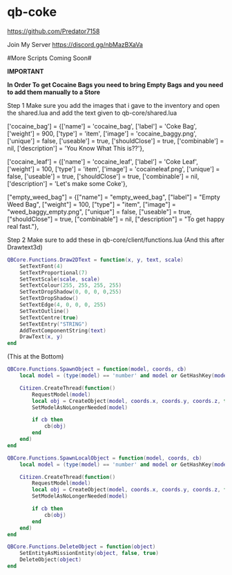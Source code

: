 # qb-coke
https://github.com/Predator7158

Join My Server
https://discord.gg/nbMazBXaVa

#More Scripts Coming Soon#

**IMPORTANT**

**In Order To get Cocaine Bags you need to bring Empty Bags and you need to add them manually to a Store**

Step 1
Make sure you add the images that i gave to the inventory and open the shared.lua and add the text given to
qb-core/shared.lua

['cocaine_bag'] 				 = {['name'] = 'cocaine_bag', 			  	  	['label'] = 'Coke Bag', 				['weight'] = 900, 		['type'] = 'item', 		['image'] = 'cocaine_baggy.png', 	   	['unique'] = false, 	['useable'] = true, 	['shouldClose'] = true,	  ['combinable'] = nil,   ['description'] = 'You Know What This is??'},

['cocaine_leaf'] 				 = {['name'] = 'cocaine_leaf', 			  	  	['label'] = 'Coke Leaf', 				['weight'] = 100, 		['type'] = 'item', 		['image'] = 'cocaineleaf.png', 	   		['unique'] = false, 	['useable'] = true, 	['shouldClose'] = true,	  ['combinable'] = nil,   ['description'] = 'Let\'s make some Coke'},

["empty_weed_bag"] 				 = {["name"] = "empty_weed_bag", 				["label"] = "Empty Weed Bag", 				["weight"] = 100, 		["type"] = "item", 		["image"] = "weed_baggy_empty.png", 		["unique"] = false, 	["useable"] = true, 	["shouldClose"] = true,   ["combinable"] = nil,   ["description"] = "To get happy real fast."},

Step 2
Make sure to add these in qb-core/client/functions.lua
(And this after Drawtext3d) 

```lua
QBCore.Functions.Draw2DText = function(x, y, text, scale)
    SetTextFont(4)
    SetTextProportional(7)
    SetTextScale(scale, scale)
    SetTextColour(255, 255, 255, 255)
    SetTextDropShadow(0, 0, 0, 0,255)
    SetTextDropShadow()
    SetTextEdge(4, 0, 0, 0, 255)
    SetTextOutline()
    SetTextCentre(true)
    SetTextEntry("STRING")
    AddTextComponentString(text)
    DrawText(x, y)
end
```

(This at the Bottom)

```lua
QBCore.Functions.SpawnObject = function(model, coords, cb)
    local model = (type(model) == 'number' and model or GetHashKey(model))

    Citizen.CreateThread(function()
        RequestModel(model)
        local obj = CreateObject(model, coords.x, coords.y, coords.z, true, false, true)
        SetModelAsNoLongerNeeded(model)

        if cb then
            cb(obj)
        end
    end)
end
```
```lua
QBCore.Functions.SpawnLocalObject = function(model, coords, cb)
    local model = (type(model) == 'number' and model or GetHashKey(model))

    Citizen.CreateThread(function()
        RequestModel(model)
        local obj = CreateObject(model, coords.x, coords.y, coords.z, false, false, true)
        SetModelAsNoLongerNeeded(model)

        if cb then
            cb(obj)
        end
    end)
end
```
```lua
QBCore.Functions.DeleteObject = function(object)
    SetEntityAsMissionEntity(object, false, true)
    DeleteObject(object)
end
```
